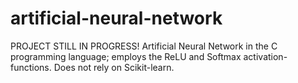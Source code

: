 # artificial-neural-network
PROJECT STILL IN PROGRESS! Artificial Neural Network in the C programming language; employs the ReLU and Softmax activation-functions. Does not rely on Scikit-learn.
